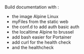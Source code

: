 Build documentation with :
- the image Alpine Linux
- myFiles from the static web
- the conf.d to add auth basic auth
- the localtime Alpine to brussel
- add bash easier for Portainer
- add curl for the health check
- and the healthcheck
